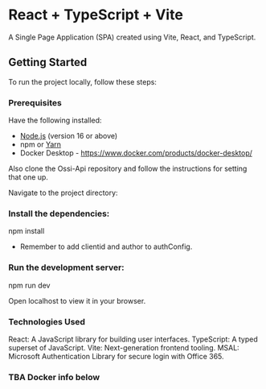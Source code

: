 # React + TypeScript + Vite

A Single Page Application (SPA) created using Vite, React, and TypeScript.

## Getting Started

To run the project locally, follow these steps:

### Prerequisites

Have the following installed:

- [Node.js](https://nodejs.org/) (version 16 or above)
- npm or [Yarn](https://yarnpkg.com/)
- Docker Desktop - https://www.docker.com/products/docker-desktop/

Also clone the Ossi-Api repository and follow the instructions for setting that one up.

Navigate to the project directory:

### Install the dependencies:
npm install

- Remember to add clientid and author to authConfig.

### Run the development server:

npm run dev

Open localhost to view it in your browser.

### Technologies Used
React: A JavaScript library for building user interfaces.
TypeScript: A typed superset of JavaScript.
Vite: Next-generation frontend tooling.
MSAL: Microsoft Authentication Library for secure login with Office 365.

### TBA Docker info below
